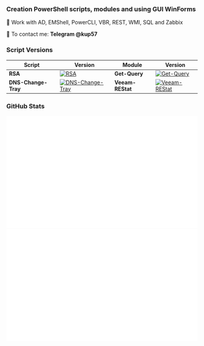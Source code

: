 ### Сreation PowerShell scripts, modules and using GUI WinForms

🔨 Work with AD, EMShell, PowerCLI, VBR, REST, WMI, SQL and Zabbix

💬 To contact me: **Telegram @kup57**

### Script Versions
| Script | Version | Module | Version |
| ------ | ------ | ------ | ------ |
| **RSA** | [![RSA](https://img.shields.io/github/v/release/lifailon/rsa)](https://github.com/Lifailon/RSA/releases) | **Get-Query** | [![Get-Query](https://img.shields.io/github/v/release/lifailon/Get-Query)](https://github.com/Lifailon/Get-Query/releases) |
| **DNS-Change-Tray** | [![DNS-Change-Tray](https://img.shields.io/github/v/release/lifailon/DNS-Change-Tray)](https://github.com/Lifailon/DNS-Change-Tray/releases) | **Veeam-REStat** | [![Veeam-REStat](https://img.shields.io/github/v/release/lifailon/Veeam-REStat)](https://github.com/Lifailon/Veeam-REStat/releases) |

### GitHub Stats
![](https://raw.githubusercontent.com/lifailon/github-stats/master/generated/overview.svg#gh-light-mode-only) ![](https://raw.githubusercontent.com/lifailon/github-stats/master/generated/languages.svg#gh-light-mode-only)
